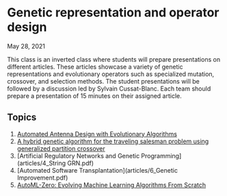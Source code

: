 # Genetic representation and operator design
May 28, 2021

This class is an inverted class where students will prepare presentations on
different articles. These articles showcase a variety of genetic
representations and evolutionary operators such as specialized mutation,
crossover, and selection methods. The student presentations will be followed by
a discussion led by Sylvain Cussat-Blanc. Each team should prepare a
presentation of 15 minutes on their assigned article.

## Topics

1. [Automated Antenna Design with Evolutionary Algorithms](articles/1_Antenna.pdf)
2. [A hybrid genetic algorithm for the traveling salesman problem using generalized partition crossover](articles/9_tsp.pdf)
3. [Artificial Regulatory Networks and Genetic Programming](articles/4_String GRN.pdf)
4. [Automated Software Transplantation](articles/6_Genetic Improvement.pdf)
5. [AutoML-Zero: Evolving Machine Learning Algorithms From Scratch](articles/8_automl.pdf)
